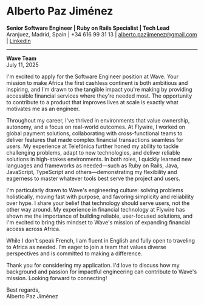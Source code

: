 # **Alberto Paz Jiménez**  

**Senior Software Engineer | Ruby on Rails Specialist | Tech Lead**  
Aranjuez, Madrid, Spain | +34 616 99 31 13 | [alberto.pazjimenez@gmail.com](mailto:alberto.pazjimenez@gmail.com) | [LinkedIn](https://www.linkedin.com/in/albertopazjimenez/)  

---

**Wave Team**  
July 11, 2025

I'm excited to apply for the Software Engineer position at Wave. Your mission to make Africa the first cashless continent is both ambitious and inspiring, and I'm drawn to the tangible impact you're making by providing accessible financial services where they're needed most. The opportunity to contribute to a product that improves lives at scale is exactly what motivates me as an engineer.

Throughout my career, I've thrived in environments that value ownership, autonomy, and a focus on real-world outcomes. At Flywire, I worked on global payment solutions, collaborating with cross-functional teams to deliver features that made complex financial transactions seamless for users. My experience at Telefónica further honed my ability to tackle challenging problems, adapt to new technologies, and deliver reliable solutions in high-stakes environments. In both roles, I quickly learned new languages and frameworks as needed—such as Ruby on Rails, Java, JavaScript, TypeScript and others—demonstrating my flexibility and eagerness to master whatever tools best serve the project and users.

I'm particularly drawn to Wave's engineering culture: solving problems holistically, moving fast with purpose, and favoring simplicity and reliability over hype. I share your belief that technology should serve users, not the other way around. My experience in financial technology at Flywire has shown me the importance of building reliable, user-focused solutions, and I'm excited to bring this mindset to Wave's mission of expanding financial access across Africa.

While I don't speak French, I am fluent in English and fully open to traveling to Africa as needed. I'm eager to join a team that values diverse perspectives and is committed to making a difference.

Thank you for considering my application. I'd love to discuss how my background and passion for impactful engineering can contribute to Wave's mission. Looking forward to connecting!

Best regards,  
Alberto Paz Jiménez
